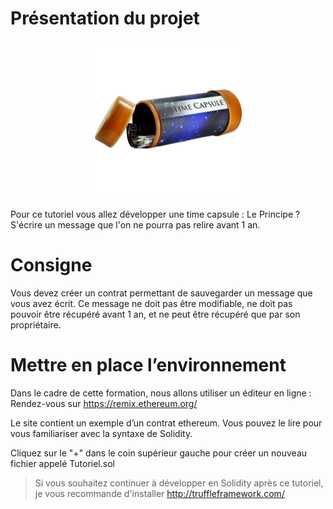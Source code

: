 # Présentation du projet
<p align="center">
	<img src="./img/timeCapsule.png" width="50%">
</p>
Pour ce tutoriel vous allez développer une time capsule :
Le Principe ? S'écrire un message que l'on ne pourra pas relire avant 1 an.

# Consigne
Vous devez créer un contrat permettant de sauvegarder un message que vous avez écrit. Ce message ne doit pas être modifiable, ne doit pas pouvoir être récupéré avant 1 an, et ne peut être récupéré que par son propriétaire.


# Mettre en place l’environnement
Dans le cadre de cette formation, nous allons utiliser un éditeur en ligne :
Rendez-vous sur https://remix.ethereum.org/

Le site contient un exemple d’un contrat ethereum. Vous pouvez le lire pour vous familiariser avec la syntaxe de Solidity.

Cliquez sur le "+" dans le coin supérieur gauche pour créer un nouveau fichier appelé Tutoriel.sol

> Si vous souhaitez continuer à développer en Solidity après ce tutoriel, je vous recommande d'installer http://truffleframework.com/